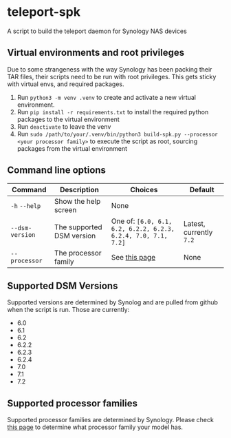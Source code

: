 # teleport-spk
A script to build the teleport daemon for Synology NAS devices

## Virtual environments and root privileges

Due to some strangeness with the way Synology has been packing their TAR files, their scripts need to be run with root privileges.  This gets sticky with virtual envs, and required packages.

1. Run `python3 -m venv .venv` to create and activate a new virtual environment.
1. Run `pip install -r requirements.txt` to install the required python packages to the virtual environment
1. Run `deactivate` to leave the venv
1. Run `sudo /path/to/your/.venv/bin/python3 build-spk.py --processor <your processor family>` to execute the script as root, sourcing packages from the virtual environment

## Command line options

| Command | Description | Choices | Default |
| --- | --- | --- | --- |
| `-h` `--help` | Show the help screen | None |
| `--dsm-version` | The supported DSM version | One of: `[6.0, 6.1, 6.2, 6.2.2, 6.2.3, 6.2.4, 7.0, 7.1, 7.2]` | Latest, currently `7.2` |
| `--processor` | The processor family | See [this page](https://www.synology.com/knowledgebase/DSM/tutorial/Compatibility_Peripherals/What_kind_of_CPU_does_my_NAS_have) | None |

## Supported DSM Versions

Supported versions are determined by Synolog and are pulled from github when the script is run. Those are currently:

- 6.0
- 6.1
- 6.2
- 6.2.2
- 6.2.3
- 6.2.4
- 7.0
- 7.1
- 7.2

## Supported processor families

Supported processor families are determined by Synology. Please check [this page](https://www.synology.com/knowledgebase/DSM/tutorial/Compatibility_Peripherals/What_kind_of_CPU_does_my_NAS_have) to determine what processor family your model has.